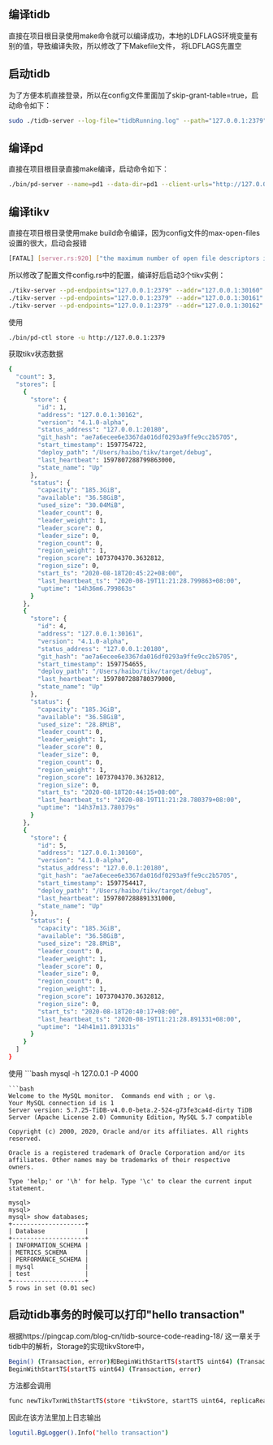 ## 编译tidb
直接在项目根目录使用make命令就可以编译成功，本地的LDFLAGS环境变量有别的值，导致编译失败，所以修改了下Makefile文件，
将LDFLAGS先置空

## 启动tidb
为了方便本机直接登录，所以在config文件里面加了skip-grant-table=true，启动命令如下：
```bash
sudo ./tidb-server --log-file="tidbRunning.log" --path="127.0.0.1:2379" --store="tikv" --config="/Users/haibo/tidb/config/config.toml"
```

## 编译pd
直接在项目根目录直接make编译，启动命令如下：
```bash
./bin/pd-server --name=pd1 --data-dir=pd1 --client-urls="http://127.0.0.1:2379" --peer-urls="http://127.0.0.1:2380" --initial-cluster="pd1=http://127.0.0.1:2380" --log-file=pd1.log
```

## 编译tikv
直接在项目根目录使用make build命令编译，因为config文件的max-open-files设置的很大，启动会报错
```bash
[FATAL] [server.rs:920] ["the maximum number of open file descriptors is too small, got 2560, expect greater or equal to 82920"]
```
所以修改了配置文件config.rs中的配置，编译好后启动3个tikv实例：
```bash
./tikv-server --pd-endpoints="127.0.0.1:2379" --addr="127.0.0.1:30160" --data-dir=tikv1 --log-file=tikv1.log &
./tikv-server --pd-endpoints="127.0.0.1:2379" --addr="127.0.0.1:30161" --data-dir=tikv2 --log-file=tikv2.log &
./tikv-server --pd-endpoints="127.0.0.1:2379" --addr="127.0.0.1:30162" --data-dir=tikv3 --log-file=tikv3.log &
```

使用
```bash
./bin/pd-ctl store -u http://127.0.0.1:2379
```
获取tikv状态数据
```bash
{
  "count": 3,
  "stores": [
    {
      "store": {
        "id": 1,
        "address": "127.0.0.1:30162",
        "version": "4.1.0-alpha",
        "status_address": "127.0.0.1:20180",
        "git_hash": "ae7a6ecee6e3367da016df0293a9ffe9cc2b5705",
        "start_timestamp": 1597754722,
        "deploy_path": "/Users/haibo/tikv/target/debug",
        "last_heartbeat": 1597807288799863000,
        "state_name": "Up"
      },
      "status": {
        "capacity": "185.3GiB",
        "available": "36.58GiB",
        "used_size": "30.04MiB",
        "leader_count": 0,
        "leader_weight": 1,
        "leader_score": 0,
        "leader_size": 0,
        "region_count": 0,
        "region_weight": 1,
        "region_score": 1073704370.3632812,
        "region_size": 0,
        "start_ts": "2020-08-18T20:45:22+08:00",
        "last_heartbeat_ts": "2020-08-19T11:21:28.799863+08:00",
        "uptime": "14h36m6.799863s"
      }
    },
    {
      "store": {
        "id": 4,
        "address": "127.0.0.1:30161",
        "version": "4.1.0-alpha",
        "status_address": "127.0.0.1:20180",
        "git_hash": "ae7a6ecee6e3367da016df0293a9ffe9cc2b5705",
        "start_timestamp": 1597754655,
        "deploy_path": "/Users/haibo/tikv/target/debug",
        "last_heartbeat": 1597807288780379000,
        "state_name": "Up"
      },
      "status": {
        "capacity": "185.3GiB",
        "available": "36.58GiB",
        "used_size": "28.8MiB",
        "leader_count": 0,
        "leader_weight": 1,
        "leader_score": 0,
        "leader_size": 0,
        "region_count": 0,
        "region_weight": 1,
        "region_score": 1073704370.3632812,
        "region_size": 0,
        "start_ts": "2020-08-18T20:44:15+08:00",
        "last_heartbeat_ts": "2020-08-19T11:21:28.780379+08:00",
        "uptime": "14h37m13.780379s"
      }
    },
    {
      "store": {
        "id": 5,
        "address": "127.0.0.1:30160",
        "version": "4.1.0-alpha",
        "status_address": "127.0.0.1:20180",
        "git_hash": "ae7a6ecee6e3367da016df0293a9ffe9cc2b5705",
        "start_timestamp": 1597754417,
        "deploy_path": "/Users/haibo/tikv/target/debug",
        "last_heartbeat": 1597807288891331000,
        "state_name": "Up"
      },
      "status": {
        "capacity": "185.3GiB",
        "available": "36.58GiB",
        "used_size": "28.8MiB",
        "leader_count": 0,
        "leader_weight": 1,
        "leader_score": 0,
        "leader_size": 0,
        "region_count": 0,
        "region_weight": 1,
        "region_score": 1073704370.3632812,
        "region_size": 0,
        "start_ts": "2020-08-18T20:40:17+08:00",
        "last_heartbeat_ts": "2020-08-19T11:21:28.891331+08:00",
        "uptime": "14h41m11.891331s"
      }
    }
  ]
}
```

使用 ```bash
mysql -h 127.0.0.1 -P 4000
``` 可以正常连接数据库
```bash
Welcome to the MySQL monitor.  Commands end with ; or \g.
Your MySQL connection id is 1
Server version: 5.7.25-TiDB-v4.0.0-beta.2-524-g73fe3ca4d-dirty TiDB Server (Apache License 2.0) Community Edition, MySQL 5.7 compatible

Copyright (c) 2000, 2020, Oracle and/or its affiliates. All rights reserved.

Oracle is a registered trademark of Oracle Corporation and/or its
affiliates. Other names may be trademarks of their respective
owners.

Type 'help;' or '\h' for help. Type '\c' to clear the current input statement.

mysql> 
mysql> 
mysql> show databases;
+--------------------+
| Database           |
+--------------------+
| INFORMATION_SCHEMA |
| METRICS_SCHEMA     |
| PERFORMANCE_SCHEMA |
| mysql              |
| test               |
+--------------------+
5 rows in set (0.01 sec)
```


## 启动tidb事务的时候可以打印"hello transaction"
根据https://pingcap.com/blog-cn/tidb-source-code-reading-18/ 这一章关于tidb中的解析，Storage的实现tikvStore中，
```bash
Begin() (Transaction, error)和BeginWithStartTS(startTS uint64) (Transaction, error)
BeginWithStartTS(startTS uint64) (Transaction, error)
```
方法都会调用
```bash
func newTikvTxnWithStartTS(store *tikvStore, startTS uint64, replicaReadSeed uint32) (*tikvTxn, error)
```
因此在该方法里加上日志输出
```bash
logutil.BgLogger().Info("hello transaction")
```




